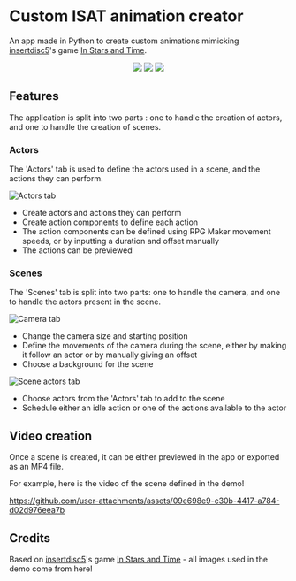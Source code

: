 # Custom ISAT animation creator

An app made in Python to create custom animations mimicking [insertdisc5](https://insertdisc5.com)'s game [In Stars and Time](https://instarsandtime.come).

<p align="center"> <img src="https://img.shields.io/github/downloads/NovaAmethyst/isat-anim-app/total"> <img src="https://img.shields.io/github/last-commit/NovaAmethyst/isat-anim-app"> <img src="https://img.shields.io/github/v/release/NovaAmethyst/isat-anim-app"> </p>

## Features

The application is split into two parts : one to handle the creation of actors, and one to handle the creation of scenes.

### Actors

The 'Actors' tab is used to define the actors used in a scene,
and the actions they can perform.

![Actors tab](https://github.com/user-attachments/assets/9acd0c25-ce3c-4743-976b-aecdac565fc5)

- Create actors and actions they can perform
- Create action components to define each action
- The action components can be defined using RPG Maker movement speeds, or by inputting a duration and offset manually
- The actions can be previewed

### Scenes

The 'Scenes' tab is split into two parts:
one to handle the camera,
and one to handle the actors present in the scene.

![Camera tab](https://github.com/user-attachments/assets/005eebfd-f270-43cd-a976-2c430ac8a6fe)

- Change the camera size and starting position
- Define the movements of the camera during the scene,
either by making it follow an actor or by manually giving an offset
- Choose a background for the scene

![Scene actors tab](https://github.com/user-attachments/assets/1937136c-8b6e-4668-b8cf-864ca4758b9c)

- Choose actors from the 'Actors' tab to add to the scene
- Schedule either an idle action or one of the actions available to the actor

## Video creation

Once a scene is created,
it can be either previewed in the app or exported as an MP4 file.

For example,
here is the video of the scene defined in the demo!

https://github.com/user-attachments/assets/09e698e9-c30b-4417-a784-d02d976eea7b

## Credits

Based on [insertdisc5](https://insertdisc5.com)'s game [In Stars and Time](https://instarsandtime.come) - all images used in the demo come from here!
